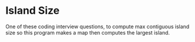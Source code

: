 # Island Size

One of these coding interview questions, to compute max contiguous island size so this program makes a map then computes the largest island.